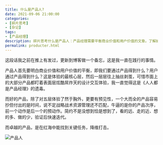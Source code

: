 ```yaml
---
title: 什么是产品人?
date: 2021-09-06 21:00:00
categories: 
- [碎片思考]
- [杂记]
tags: 
- [产品经理]
description: 碎片思考什么是产品人：产品经理需要平衡商业价值和用户价值的文章。了解如何超越表面的设计交互，找到真正的产品优势。
permalink: producter.html
---
```


这段话我之前在推上有发过，更新到博客做一个备忘，这是我一直在践行的事情。

产品人首先要明白商业价值和用户价值的平衡，即我们要通过产品得到什么？用户通过产品得到什么？这是体验的最核心层，然后一层层往上抽丝剥茧，可惜市面上的大部分产品都盯着表面层炫酷屌炸天的设计交互体验，我一直觉得这是《人人都是产品经理》的遗毒。


而好的产品，除了对五层体验了然于胸外，更要有预见性，一个大而全的产品容易抄但付出的是时间，说不定战略战术资源管理还不匹配，牛逼的是你的产品次序，前一个动作是后一个的预动作。简约不是没想到恰是想到了，看的远、走的近、想的多、做的少，验证后快速迭代。

而卓越的产品，是在红海中能找到关键任务，降维打击。



![产品人](https://img.imzl.com/wp-content/uploads/2021/09/1630932266-dedao-chanping.jpeg)